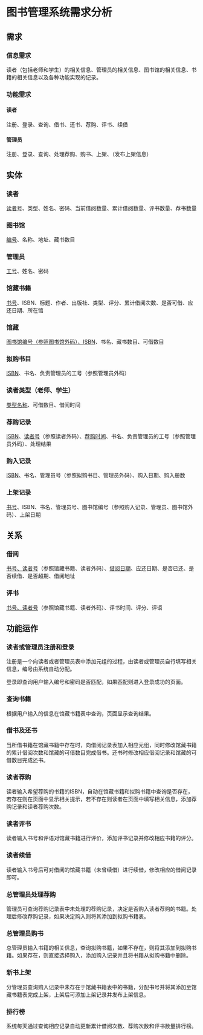 # 图书管理系统需求分析

## 需求

### 信息需求

读者（包括老师和学生）的相关信息、管理员的相关信息、图书馆的相关信息、书籍的相关信息以及各种功能实现的记录。

### 功能需求

#### 读者

注册、登录、查询、借书、还书、荐购、评书、续借

#### 管理员

注册、登录、查询、处理荐购、购书、上架、（发布上架信息）

## 实体

### 读者

<u>读者号</u>、类型、姓名、密码、当前借阅数量、累计借阅数量、评书数量、荐书数量

### 图书馆

<u>编号</u>、名称、地址、藏书数目

### 管理员

<u>工号</u>、姓名、密码

### 馆藏书籍

<u>书号</u>、ISBN、标题、作者、出版社、类型、评分、累计借阅次数、是否可借、应还日期、所在馆

### 馆藏

<u>图书馆编号（参照图书馆外码）、ISBN</u>、书名、藏书数目、可借数目

### 拟购书目

<u>ISBN</u>、书名、负责管理员的工号（参照管理员外码）

### 读者类型（老师、学生）

<u>类型名称</u>、可借数目、借阅时间

### 荐购记录

<u>ISBN</u>、<u>读者号</u>（参照读者外码）、<u>荐购时间</u>、书名、负责管理员的工号（参照管理员外码）、处理结果

### 购入记录

<u>ISBN</u>、书名、管理员号（参照拟购书目、管理员外码）、购入日期、购入册数

### 上架记录

<u>书号</u>、ISBN、书名、管理员号、图书馆编号（参照购入记录、管理员、图书馆外码）、上架日期

## 关系

### 借阅

<u>书号、读者号</u>（参照馆藏书籍、读者外码）、<u>借阅日期</u>、应还日期、是否已还、是否续借、是否超期、借阅地址

### 评书

<u>书号、读者号</u>（参照馆藏书籍、读者外码）、评书时间、评分、评语

## 功能运作

### 读者或管理员注册和登录

注册是一个向读者或者管理员表中添加元组的过程，由读者或管理员自行填写相关信息，编号由系统自动分配。

登录即查询用户输入编号和密码是否匹配，如果匹配则进入登录成功的页面。

### 查询书籍

根据用户输入的信息在馆藏书籍表中查询，页面显示查询结果。

### 借书及还书

当所借书籍在馆藏书籍中存在时，向借阅记录表加入相应元组，同时修改馆藏书籍的累计借阅次数和馆藏的可借数目完成借书。还书时修改相应借阅记录和馆藏的可借数目完成还书。

### 读者荐购

读者输入希望荐购的书籍的ISBN，自动在馆藏书籍和拟购书籍中查询是否存在，若存在则在页面中显示相关提示，若不存在则读者在页面中填写相关信息，添加荐购记录和读者荐购次数。

### 读者评书

读者输入书号和评语对馆藏书籍进行评价，添加评书记录并修改相应书籍的评分。

### 读者续借

读者输入书号后可对借阅的馆藏书籍（未曾续借）进行续借，修改相应的借阅记录即可。

### 总管理员处理荐购

管理员可查询荐购记录表中未处理的荐购记录，决定是否购入读者荐购的书籍。处理后修改荐购记录，如果决定购入则将其添加到拟购书籍表。

### 总管理员购书

总管理员输入书籍的相关信息，查询拟购书籍，如果不存在，则将其添加到拟购书籍。如果存在，则直接选择购入，添加购入记录并且将书籍从拟购书籍中删除。

### 新书上架

分管理员查询购入记录中未存在于馆藏书籍表中的书籍，分配书号并将其添加至馆藏书籍表完成上架，上架后可添加上架记录并发布上架信息。

### 排行榜

系统每天通过查询相应记录自动更新累计借阅次数、荐购次数和评书数量排行榜。
